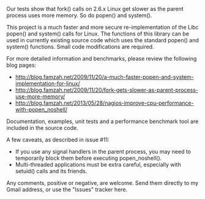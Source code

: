 Our tests show that fork() calls on 2.6.x Linux get slower as the parent process uses more memory. So do popen() and system().

This project is a much faster and more secure re-implementation of the Libc popen() and system() calls for Linux. The functions of this library can be used in currently existing source code which uses the standard popen() and system() functions. Small code modifications are required.

For more detailed information and benchmarks, please review the following blog pages:
  * http://blog.famzah.net/2009/11/20/a-much-faster-popen-and-system-implementation-for-linux/
  * http://blog.famzah.net/2009/11/20/fork-gets-slower-as-parent-process-use-more-memory/
  * http://blog.famzah.net/2013/05/28/nagios-improve-cpu-performance-with-popen_noshell/

Documentation, examples, unit tests and a performance benchmark tool are included in the source code.

A few caveats, as described in issue #11:
- If you use any signal handlers in the parent process, you may need to temporarily block them before executing popen_noshell().
- Multi-threaded applications must be extra careful, especially with setuid() calls and its friends.

Any comments, positive or negative, are welcome. Send them directly to my Gmail address, or use the "Issues" tracker here.

